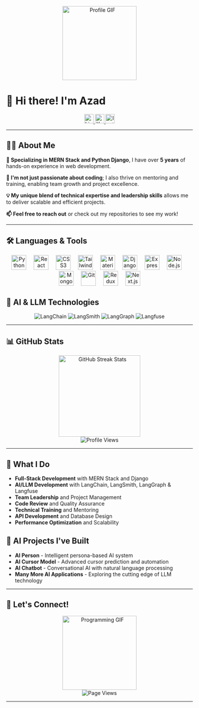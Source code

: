 <div align="center">
  <img src="https://media.giphy.com/media/qgQUggAC3Pfv687qPC/giphy.gif" height="200" alt="Profile GIF" />
</div>

# 👋 Hi there! I'm Azad

<div align="center">
  <a href="https://www.linkedin.com/in/azad-pantawane-96893421b/" target="_blank">
    <img src="https://img.shields.io/static/v1?message=LinkedIn&logo=linkedin&label=&color=0077B5&logoColor=white&labelColor=&style=for-the-badge" height="25" alt="LinkedIn" />
  </a>
  <a href="https://www.youtube.com/@learnwithazad2821/about" target="_blank">
    <img src="https://img.shields.io/static/v1?message=Youtube&logo=youtube&label=&color=FF0000&logoColor=white&labelColor=&style=for-the-badge" height="25" alt="YouTube" />
  </a>
  <a href="https://www.instagram.com/fkill.d.azad/" target="_blank">
    <img src="https://img.shields.io/static/v1?message=Instagram&logo=instagram&label=&color=E4405F&logoColor=white&labelColor=&style=for-the-badge" height="25" alt="Instagram" />
  </a>
</div>

---

## 👩‍💻 About Me

**🔭 Specializing in MERN Stack and Python Django**, I have over **5 years** of hands-on experience in web development.

**🌱 I'm not just passionate about coding**; I also thrive on mentoring and training, enabling team growth and project excellence.

**💡 My unique blend of technical expertise and leadership skills** allows me to deliver scalable and efficient projects.

**📫 Feel free to reach out** or check out my repositories to see my work!

---

## 🛠️ Languages & Tools

<div align="center">
  <img src="https://cdn.jsdelivr.net/gh/devicons/devicon/icons/python/python-original.svg" height="40" alt="Python" title="Python" />
  <img width="12" />
  <img src="https://cdn.jsdelivr.net/gh/devicons/devicon/icons/react/react-original.svg" height="40" alt="React" title="React" />
  <img width="12" />
  <img src="https://cdn.jsdelivr.net/gh/devicons/devicon/icons/css3/css3-original.svg" height="40" alt="CSS3" title="CSS3" />
  <img width="12" />
  <img src="https://cdn.jsdelivr.net/gh/devicons/devicon/icons/tailwindcss/tailwindcss-original-wordmark.svg" height="40" alt="Tailwind CSS" title="Tailwind CSS" />
  <img width="12" />
  <img src="https://cdn.jsdelivr.net/gh/devicons/devicon/icons/materialui/materialui-original.svg" height="40" alt="Material UI" title="Material UI" />
  <img width="12" />
  <img src="https://cdn.jsdelivr.net/gh/devicons/devicon/icons/django/django-plain.svg" height="40" alt="Django" title="Django" />
  <img width="12" />
  <img src="https://cdn.jsdelivr.net/gh/devicons/devicon/icons/express/express-original.svg" height="40" alt="Express.js" title="Express.js" />
  <img width="12" />
  <img src="https://cdn.jsdelivr.net/gh/devicons/devicon/icons/nodejs/nodejs-original.svg" height="40" alt="Node.js" title="Node.js" />
  <img width="12" />
  <img src="https://cdn.jsdelivr.net/gh/devicons/devicon/icons/mongodb/mongodb-original.svg" height="40" alt="MongoDB" title="MongoDB" />
  <img width="12" />
  <img src="https://cdn.jsdelivr.net/gh/devicons/devicon/icons/git/git-original.svg" height="40" alt="Git" title="Git" />
  <img width="12" />
  <img src="https://cdn.jsdelivr.net/gh/devicons/devicon/icons/redux/redux-original.svg" height="40" alt="Redux" title="Redux" />
  <img width="12" />
  <img src="https://cdn.jsdelivr.net/gh/devicons/devicon/icons/nextjs/nextjs-original.svg" height="40" alt="Next.js" title="Next.js" />
</div>

## 🤖 AI & LLM Technologies

<div align="center">
  <img src="https://img.shields.io/badge/LangChain-00FF00?style=for-the-badge&logo=python&logoColor=black" alt="LangChain" />
  <img src="https://img.shields.io/badge/LangSmith-FF6B6B?style=for-the-badge&logo=python&logoColor=white" alt="LangSmith" />
  <img src="https://img.shields.io/badge/LangGraph-8B5CF6?style=for-the-badge&logo=python&logoColor=white" alt="LangGraph" />
  <img src="https://img.shields.io/badge/Langfuse-10B981?style=for-the-badge&logo=python&logoColor=white" alt="Langfuse" />
</div>

---

## 📊 GitHub Stats

<div align="center">
  <img src="https://github-readme-streak-stats.herokuapp.com/?user=fkilld&theme=dark&hide_border=false&border_radius=5" height="220" alt="GitHub Streak Stats" />
</div>

<div align="center">
  <img src="https://komarev.com/ghpvc/?username=fkilld&style=flat-square&color=blue" alt="Profile Views" />
</div>

---

## 🎯 What I Do

- **Full-Stack Development** with MERN Stack and Django
- **AI/LLM Development** with LangChain, LangSmith, LangGraph & Langfuse
- **Team Leadership** and Project Management
- **Code Review** and Quality Assurance
- **Technical Training** and Mentoring
- **API Development** and Database Design
- **Performance Optimization** and Scalability

## 🚀 AI Projects I've Built

- **AI Person** - Intelligent persona-based AI system
- **AI Cursor Model** - Advanced cursor prediction and automation
- **AI Chatbot** - Conversational AI with natural language processing
- **Many More AI Applications** - Exploring the cutting edge of LLM technology

---

## 🚀 Let's Connect!

<div align="center">
  <img src="https://media.tenor.com/NOYF3f82b_gAAAAC/programmer.gif" height="200" alt="Programming GIF" />
</div>

<div align="center">
  <img src="https://komarev.com/ghpvc/?username=fkilld&style=flat-square&color=green" alt="Page Views" />
</div>

---
